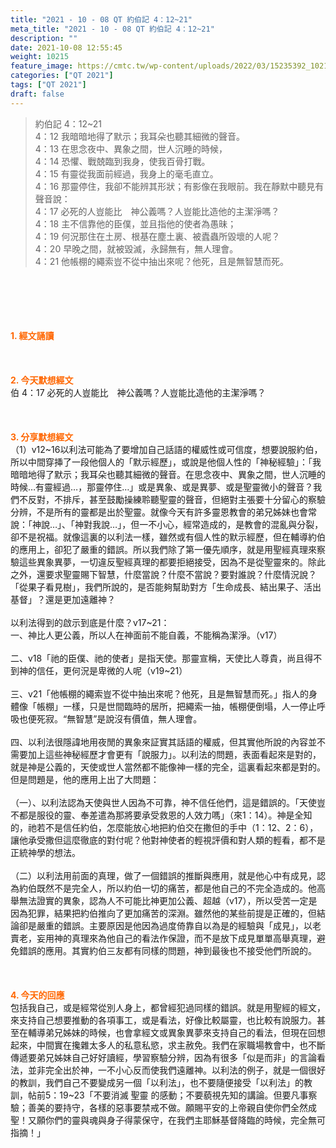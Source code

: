 ```yaml
---
title: "2021 - 10 - 08 QT 約伯記 4：12~21"
meta_title: "2021 - 10 - 08 QT 約伯記 4：12~21"
description: ""
date: 2021-10-08 12:55:45
weight: 10215
feature_image: https://cmtc.tw/wp-content/uploads/2022/03/15235392_10211799862337740_180693556567566654_o-1.webp
categories: ["QT 2021"]
tags: ["QT 2021"]
draft: false
---
```


<blockquote>約伯記 4：12~21<br />
4：12 我暗暗地得了默示；我耳朵也聽其細微的聲音。<br />
4：13 在思念夜中、異象之間，世人沉睡的時候，<br />
4：14 恐懼、戰兢臨到我身，使我百骨打戰。<br />
4：15 有靈從我面前經過，我身上的毫毛直立。<br />
4：16 那靈停住，我卻不能辨其形狀；有影像在我眼前。我在靜默中聽見有聲音說：<br />
4：17 必死的人豈能比　神公義嗎？人豈能比造他的主潔淨嗎？<br />
4：18 主不信靠他的臣僕，並且指他的使者為愚昧；<br />
4：19 何況那住在土房、根基在塵土裏、被蠹蟲所毀壞的人呢？<br />
4：20 早晚之間，就被毀滅，永歸無有，無人理會。<br />
4：21 他帳棚的繩索豈不從中抽出來呢？他死，且是無智慧而死。</blockquote><br />
&nbsp;<br />
<br />
&nbsp;<br />
<br />
<span style="color: #ff6600;"><strong>1. </strong><strong>經文誦讀</strong></span><br />
<br />
<span style="color: #ff6600;"><strong> </strong></span><br />
<br />
<span style="color: #ff6600;"><strong>2. 今天默想</strong><strong>經文<br />
</strong></span>伯 4：17 必死的人豈能比　神公義嗎？人豈能比造他的主潔淨嗎？<br />
<br />
&nbsp;<br />
<br />
<span style="color: #ff6600;"><strong>3. 分享默想經文<br />
</strong></span>（1）v12~16以利法可能為了要增加自己話語的權威性或可信度，想要說服約伯，所以中間穿挿了一段他個人的「默示經歷」，或說是他個人性的「神秘經驗」：「我暗暗地得了默示；我耳朵也聽其細微的聲音。在思念夜中、異象之間，世人沉睡的時候…有靈經過…，那靈停住…」或是異象、或是異夢、或是聖靈微小的聲音？我們不反對，不排斥，甚至鼓勵操練聆聽聖靈的聲音，但絕對主張要十分留心的察驗分辨，不是所有的靈都是出於聖靈。就像今天有許多靈恩教會的弟兄姊妹也會常說：「神說…」、「神對我說…」，但一不小心，經常造成的，是教會的混亂與分裂，卻不是祝福。就像這裏的以利法一樣，雖然或有個人性的默示經歷，但在輔導約伯的應用上，卻犯了嚴重的錯誤。所以我們除了第一優先順序，就是用聖經真理來察驗這些異象異夢，一切違反聖經真理的都要拒絕接受，因為不是從聖靈來的。除此之外，還要求聖靈賜下智慧，什麼當說？什麼不當說？要對誰說？什麼情況說？「從果子看見樹」，我們所說的，是否能夠幫助對方「生命成長、結出果子、活出基督」？還是更加遠離神？<br />
<br />
以利法得到的啟示到底是什麼？v17~21：<br />
一、神比人更公義，所以人在神面前不能自義，不能稱為潔淨。（v17）<br />
<br />
二、v18「祂的臣僕、祂的使者」是指天使。那靈宣稱，天使比人尊貴，尚且得不到神的信任，更何況是卑微的人呢（v19~21）<br />
<br />
三、v21「他帳棚的繩索豈不從中抽出來呢？他死，且是無智慧而死。」指人的身體像「帳棚」一樣，只是世間臨時的居所，把繩索一抽，帳棚便倒塌，人一停止呼吸也便死寂。“無智慧”是說沒有價值，無人理會。<br />
<br />
四、以利法很隱諱地用夜閒的異象來証實其話語的權威，但其實他所說的內容並不需要加上這些神秘經歷才會更有「說服力」。以利法的問題，表面看起來是對的，就是神是公義的，天使或世人當然都不能像神一樣的完全，這裏看起來都是對的。但是問題是，他的應用上出了大問題：<br />
<br />
（一）、以利法認為天使與世人因為不可靠，神不信任他們，這是錯誤的。「天使豈不都是服役的靈、奉差遣為那將要承受救恩的人效力嗎」（來1：14）。神是全知的，祂若不是信任約伯，怎麼能放心地把約伯交在撒但的手中（1：12、2：6），讓他承受撒但這麼徹底的對付呢？他對神使者的輕視評價和對人類的輕看，都不是正統神學的想法。<br />
<br />
（二）以利法用前面的真理，做了一個錯誤的推斷與應用，就是他心中有成見，認為約伯既然不是完全人，所以約伯一切的痛苦，都是他自己的不完全造成的。他高舉無法證實的異象，認為人不可能比神更加公義、超越（v17），所以受苦一定是因為犯罪，結果把約伯推向了更加痛苦的深淵。雖然他的某些前提是正確的，但結論卻是嚴重的錯誤。主要原因是他因為過度倚靠自以為是的經驗與「成見」，以老賣老，妄用神的真理來為他自己的看法作保證，而不是放下成見單單高舉真理，避免錯誤的應用。其實約伯三友都有同樣的問題，神到最後也不接受他們所說的。<br />
<br />
&nbsp;<br />
<br />
<span style="color: #ff6600;"><strong>4. 今天的回應<br />
</strong></span>包括我自己，或是經常從別人身上，都曾經犯過同樣的錯誤。就是用聖經的經文，來支持自己想要推動的各項事工，或是看法，好像比較屬靈，也比較有說服力。甚至在輔導弟兄姊妹的時候，也會拿經文或異象異夢來支持自己的看法，但現在回想起來，中間實在攙雜太多人的私意私慾，求主赦免。我們在家職場教會中，也不斷傳遞要弟兄姊妹自己好好讀經，學習察驗分辨，因為有很多「似是而非」的言論看法，並非完全出於神，一不小心反而使我們遠離神。以利法的例子，就是一個很好的教訓，我們自己不要變成另一個「以利法」，也不要隨便接受「以利法」的教訓，帖前5：19~23「不要消滅 聖靈 的感動；不要藐視先知的講論。但要凡事察驗；善美的要持守，各樣的惡事要禁戒不做。願賜平安的上帝親自使你們全然成聖！又願你們的靈與魂與身子得蒙保守，在我們主耶穌基督降臨的時候，完全無可指摘！」<br />
<br />
&nbsp;<br />
<br />
&nbsp;<br />
<br />
&nbsp;
        
